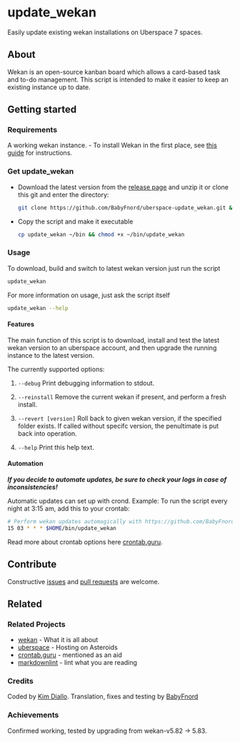 # update_wekan

Easily update existing wekan installations on Uberspace 7 spaces.

## About

Wekan is an open-source kanban board which allows a card-based task and to-do management. This script is intended to make it easier to keep an existing instance up to date.

## Getting started

### Requirements

A working wekan instance. -  To install Wekan in the first place, see [this guide](https://lab.uberspace.de/guide_wekan.html) for instructions.

### Get update_wekan

* Download the latest version from the [release page](https://github.com/BabyFnord/uberspace-update_wekan/releases) and unzip it or clone this git and enter the directory:

  ```bash
  git clone https://github.com/BabyFnord/uberspace-update_wekan.git && cd $(basename $_ .git)
  ```

* Copy the script and make it executable

  ```bash
  cp update_wekan ~/bin && chmod +x ~/bin/update_wekan
  ```

### Usage

To download, build and switch to latest wekan version just run the script

```bash
update_wekan
```

For more information on usage, just ask the script itself

```bash
update_wekan --help
```

#### Features

The main function of this script is to download, install and test the latest wekan version to an uberspace account, and then
upgrade the running instance to the latest version.

The currently supported options:

1. `--debug`
Print debugging information to stdout.

1. `--reinstall`
Remove the current wekan if present, and perform a fresh install.

1. `--revert [version]`
Roll back to given wekan version, if the specified folder exists.
If called without specifc version, the penultimate is put back into operation.

1. `--help`
Print this help text.

#### Automation

***If you decide to automate updates, be sure to check your logs in case of inconsistencies!***

Automatic updates can set up with crond. 
Example: To run the script every night at 3:15 am, add this to your crontab:

```bash
# Perform wekan updates automagically with https://github.com/BabyFnord/update_wekan
15 03 * * * $HOME/bin/update_wekan
```

Read more about crontab options here [crontab.guru](https://crontab.guru/).

## Contribute

Constructive [issues](https://github.com/BabyFnord/uberspace-update_wekan/issues) and [pull requests](https://github.com/BabyFnord/uberspace-update_wekan/pulls) are welcome.

## Related

### Related Projects

* [wekan](https://wekan.github.io) - What it is all about
* [uberspace](https://uberspace.de) - Hosting on Asteroids
* [crontab.guru](https://crontab.guru/) - mentioned as an aid
* [markdownlint](https://github.com/markdownlint/markdownlint) - lint what you are reading

### Credits

Coded by [Kim Diallo](https://diallo.kim).
Translation, fixes and testing by [BabyFnord](https://github.com/BabyFnord)

### Achievements

Confirmed working, tested by upgrading from wekan-v5.82 → 5.83.
